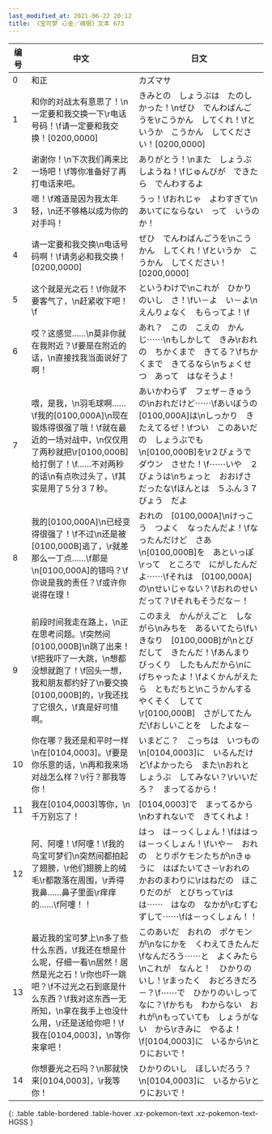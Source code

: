 ```yaml
---
last_modified_at: 2021-06-22 20:12
title: 《宝可梦 心金／魂银》文本 673
---
```

| 编号 | 中文 | 日文 |
| ---- | ---- | ---- |
| 0 | 和正 | カズマサ |
| 1 | 和你的对战太有意思了！\n一定要和我交换一下\r电话号码！\f请一定要和我交换！[0200,0000] | きみとの　しょうぶは　たのしかった！\nぜひ　でんわばんごうを\rこうかん　してくれ！\fというか　こうかん　してください！[0200,0000] |
| 2 | 谢谢你！\n下次我们再来比一场吧！\f等你准备好了再打电话来吧。 | ありがとう！\nまた　しょうぶ　しようね！\fじゅんびが　できたら　でんわするよ |
| 3 | 嗯！\f难道是因为我太年轻，\n还不够格以成为你的对手吗！ | うっ！\fおれじゃ　よわすぎて\nあいてにならない　って　いうのか！ |
| 4 | 请一定要和我交换\n电话号码啊！\f请务必和我交换！[0200,0000] | ぜひ　でんわばんごうを\nこうかん　してくれ！\fというか　こうかん　してください！[0200,0000] |
| 5 | 这个就是光之石！\f你就不要客气了，\n赶紧收下吧！\f | というわけで\nこれが　ひかりのいし　さ！\fい－よ　い－よ\nえんりょなく　もらってよ！\f |
| 6 | 哎？这感觉……\n莫非你就在我附近？\f要是在附近的话，\n直接找我当面说好了啊！ | あれ？　この　こえの　かんじ⋯⋯\nもしかして　きみ\rおれの　ちかくまで　きてる？\fちかくまで　きてるなら\nちょくせつ　あって　はなそうよ！ |
| 7 | 喂，是我，\n羽毛球啊……\f我的[0100,000A]\n现在锻炼得很强了哦！\f就在最近的一场对战中，\n仅仅用了两秒就把\r[0100,000B]给打倒了！\f……不对两秒的话\n有点吹过头了，\f其实是用了５分３７秒。 | あいかわらず　フェザ－きゅうの\nおれだけど⋯⋯\fあいぼうの　[0100,000A]は\nしっかり　きたえてるぜ！\fつい　このあいだの　しょうぶでも\n[0100,000B]を\r２びょうで　ダウン　させた！\f⋯⋯いや　２びょうは\nちょっと　おおげさ　だったな\fほんとは　５ふん３７びょう　だよ |
| 8 | 我的[0100,000A]\n已经变得很强了！\f不过\n还是被[0100,000B]逃了，\r就差那么一丁点……\f那是\n[0100,000A]的错吗？\f你说是我的责任？\f或许你说得在理！ | おれの　[0100,000A]\nけっこう　つよく　なったんだよ！\fなったんだけど　さあ\n[0100,000B]を　あといっぽ\rって　ところで　にがしたんだよ⋯⋯\fそれは　[0100,000A]の\nせいじゃない？\fおれのせい　だって？\fそれもそうだな－！ |
| 9 | 前段时间我走在路上，\n正在思考问题。\f突然间[0100,000B]\n跳了出来！\f把我吓了一大跳，\n想都没想就跑了！\f回头一想，我和朋友都约好了\n要交换[0100,000B]的，\r我还找了它很久，\f真是好可惜啊。 | このまえ　かんがえごと　しながら\nみちを　あるいてたら\fいきなり　[0100,000B]が\nとびだして　きたんだ！\fあんまり　びっくり　したもんだから\nにげちゃったよ！\fよくかんがえたら　ともだちと\nこうかんする　やくそく　してて\r[0100,000B]　さがしてたんだ\fおしいことを　したよな－ |
| 10 | 你在哪？我还是和平时一样\n在[0104,0003]。\f要是你乐意的话，\n再和我来场对战怎么样？\r行？那我等你！ | いまどこ？　こっちは　いつもの\n[0104,0003]に　いるんだけど\fよかったら　また\nおれと　しょうぶ　してみない？\rいいだろ？　まってるから！ |
| 11 | 我在[0104,0003]等你，\n千万别忘了！ | [0104,0003]で　まってるから\nわすれないで　きてくれよ！ |
| 12 | 阿、阿嚏！\f阿嚏！\f我的鸟宝可梦们\n突然间都拍起了翅膀，\r他们翅膀上的绒毛\r都散落在周围，\r弄得我鼻……鼻子里面\r痒痒的……\f阿嚏！！ | はっ　は－っくしょん！\fははっ　は－っくしょん！\fいや－　おれの　とりポケモンたちが\nきゅうに　はばたいてさ－\rおれの　かおのまわりに\rはねだの　ほこりだのが　とびちって\rは　は⋯⋯　はなの　なかが\rむずむずして⋯⋯\fは－っくしょん！！ |
| 13 | 最近我的宝可梦上\n多了些什么东西，\f我还在想是什么呢，仔细一看\n居然！居然是光之石！\r你也吓一跳吧？\f不过光之石到底是什么东西？\f我对这东西一无所知，\n拿在我手上也没什么用，\r还是送给你吧！\f我在[0104,0003]，\n等你来拿吧！ | このあいだ　おれの　ポケモンが\nなにかを　くわえてきたんだ\fなんだろう⋯⋯と　よくみたら\nこれが　なんと！　ひかりのいし！\rまったく　おどろきだろ－？\f⋯⋯で　ひかりのいしって　なに？\fかちも　わからない　おれが\nもっていても　しょうがない　から\rきみに　やるよ！\f[0104,0003]に　いるから\nとりにおいで！ |
| 14 | 你想要光之石吗？\n那就快来[0104,0003]，\r我等你！ | ひかりのいし　ほしいだろう？\n[0104,0003]に　いるから\rとりにおいで！ |
{: .table .table-bordered .table-hover .xz-pokemon-text .xz-pokemon-text-HGSS }